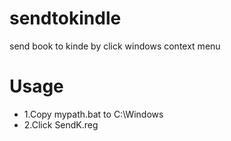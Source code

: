 # sendtokindle
send book to kinde by click windows context menu 
# Usage
- 1.Copy mypath.bat  to C:\Windows
- 2.Click SendK.reg
